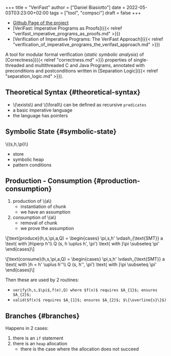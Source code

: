 +++
title = "VeriFast"
author = ["Daniel Biasiotto"]
date = 2022-05-03T03:23:00+02:00
tags = ["tool", "compsci"]
draft = false
+++

-   [Github Page of the project](https://github.com/verifast/verifast)
-   [VeriFast: Imperative Programs as Proofs]({{< relref "verifast_imperative_programs_as_proofs.md" >}})
-   [Verification of Imperative Programs: The VeriFast Approach]({{< relref "verification_of_imperative_programs_the_verifast_approach.md" >}})

A tool for modular formal verification (_static symbolic analysis_) of [Correctness]({{< relref "correctness.md" >}}) properties of single-threaded and multithreaded C and Java Programs, annotated with preconditions and postconditions written in [Separation Logic]({{< relref "separation_logic.md" >}}).


## Theoretical Syntax {#theoretical-syntax}

-   \\(\exists\\) and \\(\forall\\) can be defined as recursive `predicates`
-   a basic imperative language
-   the language has pointers


## Symbolic State {#symbolic-state}

\\((s,h,\pi)\\)

-   store
-   symbolic heap
-   pattern conditions


## Production - Consumption {#production-consumption}

1.  production of \\(a\\)
    -   instantiation of chunk
    -   we have an assumption
2.  consumption of \\(a\\)
    -   removal of chunk
    -   we prove the assumption

\\[\text{produce}(h,s,\pi,a,Q) =
\begin{cases}
\pi,s,h' \vdash\_{\text{SMT}} a \text{ with }h\perp h'\\\\
Q (s, h \uplus h', \pi') \text{ with }\pi \subseteq \pi'
\end{cases}\\]

\\[\text{consume}(h,s,\pi,a,Q) =
\begin{cases}
\pi,s,h' \vdash\_{\text{SMT}} a \text{ with }h = h' \uplus h''\\\\
Q (s, h'', \pi') \text{ with }\pi \subseteq \pi'
\end{cases}\\]

Then these are used by 2 routines:

-   `verify(h,s,$\pi$,f(e),Q) where $f(x)$ requires $A_{1}$; ensures $A_{2}$;`
-   `valid($f(x)$ requires $A_{1}$; ensures $A_{2}$; $\{\overline{s}\}$)`


## Branches {#branches}

Happens in 2 cases:

1.  there is an `if` statement
2.  there is an `heap` allocation
    -   there is the case where the allocation does not succeed